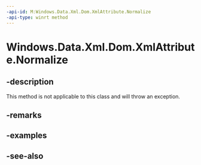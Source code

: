 ----api-id: M:Windows.Data.Xml.Dom.XmlAttribute.Normalize
-api-type: winrt method
---<!-- Method syntaxpublic void Normalize()--># Windows.Data.Xml.Dom.XmlAttribute.Normalize## -descriptionThis method is not applicable to this class and will throw an exception.## -remarks## -examples## -see-also